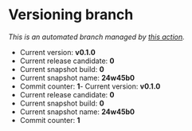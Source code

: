 # Versioning branch

*This is an automated branch managed by [this action](https://github.com/LunarisLib/actions/tree/master/Versioning).*

- Current version: **v0.1.0**
- Current release candidate: **0**
- Current snapshot build: **0**
- Current snapshot name: **24w45b0**
- Commit counter: **1**- Current version: **v0.1.0**
- Current release candidate: **0**
- Current snapshot build: **0**
- Current snapshot name: **24w45b0**
- Commit counter: **1**